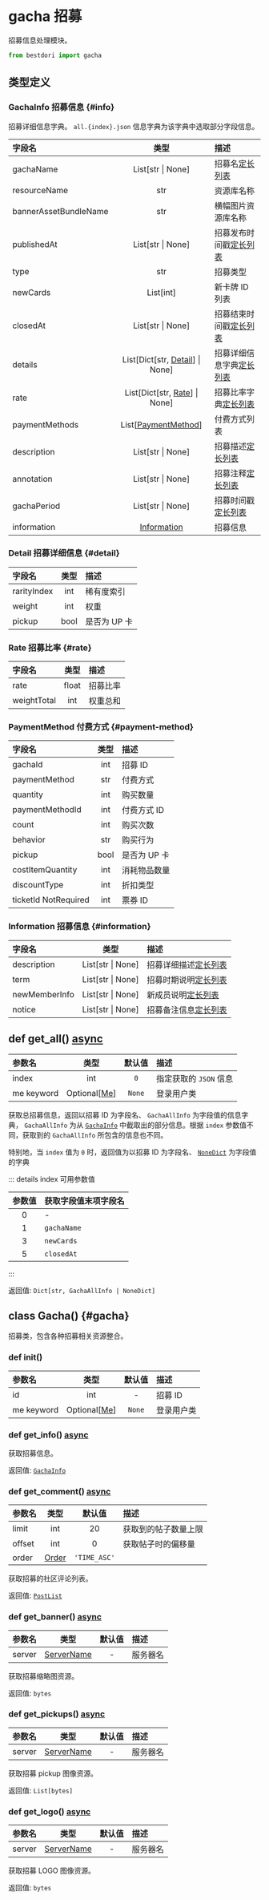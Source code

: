 # gacha 招募

招募信息处理模块。

```python
from bestdori import gacha
```

## 类型定义

### GachaInfo 招募信息 {#info}

招募详细信息字典。 `all.{index}.json` 信息字典为该字典中选取部分字段信息。

| 字段名 | 类型 | 描述 |
|:------|:----:|:-----|
| gachaName | List[str \| None] | 招募名[定长列表](/typing#fixed-list) |
| resourceName | str | 资源库名称 |
| bannerAssetBundleName | str | 横幅图片资源库名称 |
| publishedAt | List[str \| None] | 招募发布时间戳[定长列表](/typing#fixed-list) |
| type | str | 招募类型 |
| newCards | List[int] | 新卡牌 ID 列表 |
| closedAt | List[str \| None] | 招募结束时间戳[定长列表](/typing#fixed-list) |
| details | List[Dict[str, [Detail](./gacha#detail)] \| None] | 招募详细信息字典[定长列表](/typing#fixed-list) |
| rate | List[Dict[str, [Rate](./gacha#rate)] \| None] | 招募比率字典[定长列表](/typing#fixed-list) |
| paymentMethods | List[[PaymentMethod](./gacha#payment-method)] | 付费方式列表 |
| description | List[str \| None] | 招募描述[定长列表](/typing#fixed-list) |
| annotation | List[str \| None] | 招募注释[定长列表](/typing#fixed-list) |
| gachaPeriod | List[str \| None] | 招募时间戳[定长列表](/typing#fixed-list) |
| information | [Information](./gacha#information) | 招募信息 |

### Detail 招募详细信息 {#detail}

| 字段名 | 类型 | 描述 |
|:------|:----:|:-----|
| rarityIndex | int | 稀有度索引 |
| weight | int | 权重 |
| pickup | bool | 是否为 UP 卡 |

### Rate 招募比率 {#rate}

| 字段名 | 类型 | 描述 |
|:------|:----:|:-----|
| rate | float | 招募比率 |
| weightTotal | int | 权重总和 |

### PaymentMethod 付费方式 {#payment-method}

| 字段名 | 类型 | 描述 |
|:------|:----:|:-----|
| gachaId | int | 招募 ID |
| paymentMethod | str | 付费方式 |
| quantity | int | 购买数量 |
| paymentMethodId | int | 付费方式 ID |
| count | int | 购买次数 |
| behavior | str | 购买行为 |
| pickup | bool | 是否为 UP 卡 |
| costItemQuantity | int | 消耗物品数量 |
| discountType | int | 折扣类型 |
| ticketId <Badge type="info">NotRequired</Badge> | int | 票券 ID |

### Information 招募信息 {#information}

| 字段名 | 类型 | 描述 |
|:------|:----:|:-----|
| description | List[str \| None] | 招募详细描述[定长列表](/typing#fixed-list) |
| term | List[str \| None] | 招募时期说明[定长列表](/typing#fixed-list) |
| newMemberInfo | List[str \| None] | 新成员说明[定长列表](/typing#fixed-list) |
| notice | List[str \| None] | 招募备注信息[定长列表](/typing#fixed-list) |

## def get_all() <Badge type="tip">[async](/fast-start#async-sync)</Badge>

| 参数名 | 类型 | 默认值 | 描述 |
|:------|:----:|:-----:|:-----|
| index | int | `0` | 指定获取的 `JSON` 信息 |
| me <Badge type="info">keyword</Badge> | Optional[[Me](./user#me)] | `None` | 登录用户类 |

获取总招募信息，返回以招募 ID 为字段名、 `GachaAllInfo` 为字段值的信息字典， `GachaAllInfo` 为从 [`GachaInfo`](./gacha#info) 中截取出的部分信息。根据 `index` 参数值不同，获取到的 `GachaAllInfo` 所包含的信息也不同。

特别地，当 `index` 值为 `0` 时，返回值为以招募 ID 为字段名、 [`NoneDict`](/typing#nonedict) 为字段值的字典

::: details index 可用参数值

| 参数值 | 获取字段值末项字段名 |
|:-----:|:-------------------|
| 0 | - |
| 1 | `gachaName` |
| 3 | `newCards` |
| 5 | `closedAt` |

:::

<Badge type="info">返回值:</Badge> `Dict[str, GachaAllInfo | NoneDict]`

## class Gacha() {#gacha}

招募类，包含各种招募相关资源整合。

### def __init__()

| 参数名 | 类型 | 默认值 | 描述 |
|:------|:----:|:-----:|:-----|
| id | int | - | 招募 ID |
| me <Badge type="info">keyword</Badge> | Optional[[Me](./user#me)] | `None` | 登录用户类 |

### def get_info() <Badge type="tip">[async](/fast-start#async-sync)</Badge>

获取招募信息。

<Badge type="info">返回值:</Badge> [`GachaInfo`](./gacha#info)

### def get_comment() <Badge type="tip">[async](/fast-start#async-sync)</Badge>

| 参数名 | 类型 | 默认值 | 描述 |
|:------|:----:|:-----:|:-----|
| limit | int | 20 | 获取到的帖子数量上限 |
| offset | int | 0 | 获取帖子时的偏移量 |
| order | [Order](/typing#order) | `'TIME_ASC'` |

获取招募的社区评论列表。

<Badge type="info">返回值:</Badge> [`PostList`](./post#list)

### def get_banner() <Badge type="tip">[async](/fast-start#async-sync)</Badge>

| 参数名 | 类型 | 默认值 | 描述 |
|:------|:----:|:-----:|:-----|
| server | [ServerName](/typing#server-name) | - | 服务器名 |

获取招募缩略图资源。

<Badge type="info">返回值:</Badge> `bytes`

### def get_pickups() <Badge type="tip">[async](/fast-start#async-sync)</Badge>

| 参数名 | 类型 | 默认值 | 描述 |
|:------|:----:|:-----:|:-----|
| server | [ServerName](/typing#server-name) | - | 服务器名 |

获取招募 pickup 图像资源。

<Badge type="info">返回值:</Badge> `List[bytes]`

### def get_logo() <Badge type="tip">[async](/fast-start#async-sync)</Badge>

| 参数名 | 类型 | 默认值 | 描述 |
|:------|:----:|:-----:|:-----|
| server | [ServerName](/typing#server-name) | - | 服务器名 |

获取招募 LOGO 图像资源。

<Badge type="info">返回值:</Badge> `bytes`
